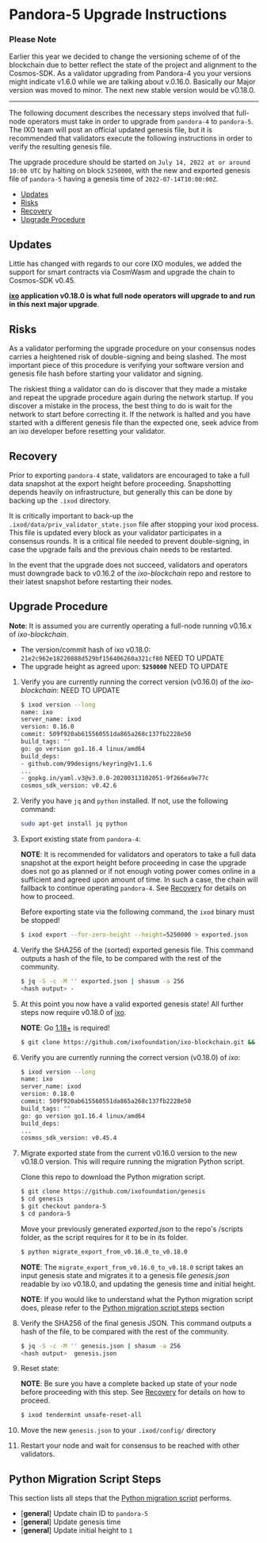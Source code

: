 # Pandora-5 Upgrade Instructions

### Please Note

Earlier this year we decided to change the versioning scheme of of the blockchain due to better reflect the state of the project and alignment to the Cosmos-SDK. 
As a validator upgrading from Pandora-4 you your versions might indicate v1.6.0 while we are talking about v.0.16.0. Basically our Major version was moved to minor. The next new stable version would be v0.18.0.

---

The following document describes the necessary steps involved that full-node operators
must take in order to upgrade from `pandora-4` to `pandora-5`. The IXO team
will post an official updated genesis file, but it is recommended that validators
execute the following instructions in order to verify the resulting genesis file.

The upgrade procedure should be started on `July 14, 2022 at or around 10:00 UTC` by halting on block `5250000`, with the new and exported genesis file of `pandora-5` having a genesis time of `2022-07-14T10:00:00Z`.

  - [Updates](#updates)
  - [Risks](#risks)
  - [Recovery](#recovery)
  - [Upgrade Procedure](#upgrade-procedure)

## Updates

Little has changed with regards to our core IXO modules, we added the support for smart contracts via CosmWasm and upgrade the chain to Cosmos-SDK v0.45.

__[ixo](https://github.com/ixofoundation/ixo-blockchain) application v0.18.0 is
what full node operators will upgrade to and run in this next major upgrade__.

## Risks

As a validator performing the upgrade procedure on your consensus nodes carries a heightened risk of
double-signing and being slashed. The most important piece of this procedure is verifying your
software version and genesis file hash before starting your validator and signing.

The riskiest thing a validator can do is discover that they made a mistake and repeat the upgrade
procedure again during the network startup. If you discover a mistake in the process, the best thing
to do is wait for the network to start before correcting it. If the network is halted and you have
started with a different genesis file than the expected one, seek advice from an ixo developer
before resetting your validator.

## Recovery

Prior to exporting `pandora-4` state, validators are encouraged to take a full data snapshot at the
export height before proceeding. Snapshotting depends heavily on infrastructure, but generally this
can be done by backing up the `.ixod` directory.

It is critically important to back-up the `.ixod/data/priv_validator_state.json` file after stopping your ixod process. This file is updated every block as your validator participates in a consensus rounds. It is a critical file needed to prevent double-signing, in case the upgrade fails and the previous chain needs to be restarted.

In the event that the upgrade does not succeed, validators and operators must downgrade back to
v0.16.2 of the _ixo-blockchain_ repo and restore to their latest snapshot before restarting their nodes.

## Upgrade Procedure

__Note__: It is assumed you are currently operating a full-node running v0.16.x of _ixo-blockchain_.

- The version/commit hash of ixo v0.18.0: `21e2c962e18220888d529bf156406260a321cf80` NEED TO UPDATE
- The upgrade height as agreed upon: **`5250000`** NEED TO UPDATE


1. Verify you are currently running the correct version (v0.16.0) of the _ixo-blockchain_:
NEED TO UPDATE
   ```bash
   $ ixod version --long
   name: ixo
   server_name: ixod
   version: 0.16.0
   commit: 509f920ab615560551da865a268c137fb2228e50
   build_tags: ""
   go: go version go1.16.4 linux/amd64
   build_deps:
   - github.com/99designs/keyring@v1.1.6
   ...
   - gopkg.in/yaml.v3@v3.0.0-20200313102051-9f266ea9e77c
   cosmos_sdk_version: v0.42.6
   ```

1. Verify you have `jq` and `python` installed. If not, use the following command:

   ```bash
   sudo apt-get install jq python
   ```
   
1. Export existing state from `pandora-4`:

   **NOTE**: It is recommended for validators and operators to take a full data snapshot at the export
   height before proceeding in case the upgrade does not go as planned or if not enough voting power
   comes online in a sufficient and agreed upon amount of time. In such a case, the chain will fallback
   to continue operating `pandora-4`. See [Recovery](#recovery) for details on how to proceed.

   Before exporting state via the following command, the `ixod` binary must be stopped!

   ```bash
   $ ixod export --for-zero-height --height=5250000 > exported.json
   ```

1. Verify the SHA256 of the (sorted) exported genesis file. This command outputs a hash of the file, to be compared  with the rest of the community.

   ```bash
   $ jq -S -c -M '' exported.json | shasum -a 256
   <hash output> -
   ```

1. At this point you now have a valid exported genesis state! All further steps now require
v0.18.0 of [ixo](https://github.com/ixofoundation/ixo-blockchain).

   **NOTE**: Go [1.18+](https://golang.org/dl/) is required!

   ```bash
   $ git clone https://github.com/ixofoundation/ixo-blockchain.git && cd ixo-blockchain && git checkout v0.18.0; make install
   ```

1. Verify you are currently running the correct version (v0.18.0) of _ixo_:

   ```bash
   $ ixod version --long
   name: ixo
   server_name: ixod
   version: 0.18.0
   commit: 509f920ab615560551da865a268c137fb2228e50
   build_tags: ""
   go: go version go1.16.4 linux/amd64
   build_deps:
   ...
   cosmos_sdk_version: v0.45.4
   ```

1. Migrate exported state from the current v0.16.0 version to the new v0.18.0 version. This will require running the migration Python script.
   
   Clone this repo to download the Python migration script.
   
   ```bash
   $ git clone https://github.com/ixofoundation/genesis
   $ cd genesis
   $ git checkout pandora-5
   $ cd pandora-5
   ```

   Move your previously generated _exported.json_ to the repo's /scripts folder, as the script requires for it to be in its folder.

   ```bash
   $ python migrate_export_from_v0.16.0_to_v0.18.0
   ```

   **NOTE**: The `migrate_export_from_v0.16.0_to_v0.18.0` script takes an input genesis state and migrates it to a genesis file _genesis.json_ readable by ixo v0.18.0, and updating the genesis time and initial height.
   
   **NOTE**: If you would like to understand what the Python migration script does, please refer to the [Python migration script steps](#python-migration-script-steps) section

1. Verify the SHA256 of the final genesis JSON. This command outputs a hash of the file, to be compared with the rest of the community.

   ```bash
   $ jq -S -c -M '' genesis.json | shasum -a 256
   <hash output>  genesis.json
   ```

1. Reset state:

   **NOTE**: Be sure you have a complete backed up state of your node before proceeding with this step.
   See [Recovery](#recovery) for details on how to proceed.

   ```bash
   $ ixod tendermint unsafe-reset-all
   ```

1. Move the new `genesis.json` to your `.ixod/config/` directory

1. Restart your node and wait for consensus to be reached with other validators.

## Python Migration Script Steps

This section lists all steps that the [Python migration script](./scripts/migrate_export_from_v0.16.0_to_v0.18.0.py) performs.

- [**general**] Update chain ID to `pandora-5`
- [**general**] Update genesis time
- [**general**] Update initial height to `1`
